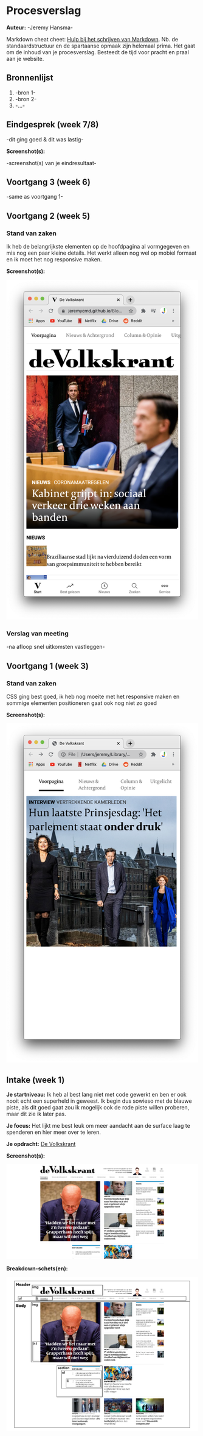 # Procesverslag
**Auteur:** -Jeremy Hansma-

Markdown cheat cheet: [Hulp bij het schrijven van Markdown](https://github.com/adam-p/markdown-here/wiki/Markdown-Cheatsheet). Nb. de standaardstructuur en de spartaanse opmaak zijn helemaal prima. Het gaat om de inhoud van je procesverslag. Besteedt de tijd voor pracht en praal aan je website.



## Bronnenlijst
1. -bron 1-
2. -bron 2-
3. -...-



## Eindgesprek (week 7/8)

-dit ging goed & dit was lastig-

**Screenshot(s):**

-screenshot(s) van je eindresultaat-



## Voortgang 3 (week 6)

-same as voortgang 1-



## Voortgang 2 (week 5)

### Stand van zaken

Ik heb de belangrijkste elementen op de hoofdpagina al vormgegeven en mis nog een paar kleine details. Het werkt alleen nog wel op mobiel formaat en ik moet het nog responsive maken.

**Screenshot(s):**

![-screenshot(s) van hoe ver je bent-](images/Progressie2.png)

### Verslag van meeting

-na afloop snel uitkomsten vastleggen-



## Voortgang 1 (week 3)

### Stand van zaken

CSS ging best goed, ik heb nog moeite met het responsive maken en sommige elementen positioneren gaat ook nog niet zo goed

**Screenshot(s):**

![-screenshot(s) van hoe ver je bent-](images/Progressie.png)


## Intake (week 1)

**Je startniveau:**
Ik heb al best lang niet met code gewerkt en ben er ook nooit echt een superheld in geweest. Ik begin dus sowieso met de blauwe piste, als dit goed gaat zou ik mogelijk ook de rode piste willen proberen, maar dit zie ik later pas.

**Je focus:**
Het lijkt me best leuk om meer aandacht aan de surface laag te spenderen en hier meer over te leren.

**Je opdracht:**
[De Volkskrant](https://www.volkskrant.nl/)

**Screenshot(s):**

![screenshot(s) die een goed beeld geven van de website die je gaat maken](images/Volkskrant.png)

**Breakdown-schets(en):**

![-voorlopige breakdownschets(en) van een of beide pagina's van de site die je gaat maken-](images/Volkskrant1.png)
